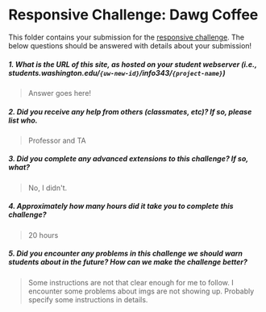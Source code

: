 # Responsive Challenge: Dawg Coffee

This folder contains your submission for the [responsive challenge](http://faculty.washington.edu/mikefree/info343/#/challenges/responsive). The below questions should be answered with details about your submission!

##### 1. What is the URL of this site, as hosted on your student webserver (i.e., students.washington.edu/<code>{uw-new-id}</code>/info343/<code>{project-name}</code>) #####
> Answer goes here!

##### 2. Did you receive any help from others (classmates, etc)? If so, please list who. #####
> Professor and TA

##### 3. Did you complete any advanced extensions to this challenge? If so, what? #####
> No, I didn't.

##### 4. Approximately how many hours did it take you to complete this challenge? #####
> 20 hours

##### 5. Did you encounter any problems in this challenge we should warn students about in the future? How can we make the challenge better? #####
> Some instructions are not that clear enough for me to follow. I encounter some problems about imgs are not showing up. Probably specify some instructions in details. 

